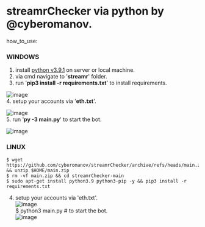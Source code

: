 # streamrChecker via python by @cyberomanov.

how_to_use:  
  
### WINDOWS
  
1. install [python v3.9.1](https://www.python.org/downloads/) on server or local machine.
2. via cmd navigate to '**streamr**' folder.
3. run '**pip3 install -r requirements.txt**' to install requirements.  

![image](https://user-images.githubusercontent.com/41644451/134015582-e53472ca-1da0-45f7-9ad1-eadf9d2bbec3.png)  
4. setup your accounts via '**eth.txt**'.  

![image](https://user-images.githubusercontent.com/41644451/134015744-fa70d06b-c09b-48b5-bcc9-af7ab0a8e10f.png)  
5. run '**py -3 main.py**' to start the bot.  

![image](https://user-images.githubusercontent.com/41644451/134015825-9667bcec-94e4-4058-bb69-b822d8794242.png)  
  
### LINUX 
  
    $ wget https://github.com/cyberomanov/streamrChecker/archive/refs/heads/main.zip && unzip $HOME/main.zip  
    $ rm -vf main.zip && cd streamrChecker-main  
    $ sudo apt-get install python3.9 python3-pip -y && pip3 install -r requirements.txt  
4. setup your accounts via 'eth.txt'.  
![image](https://user-images.githubusercontent.com/41644451/134017847-76f26439-8136-4f80-bc54-4980a0392d4a.png)  
    $ python3 main.py # to start the bot.  
![image](https://user-images.githubusercontent.com/41644451/134017938-faec6124-a586-420b-9034-56e00265043d.png)

